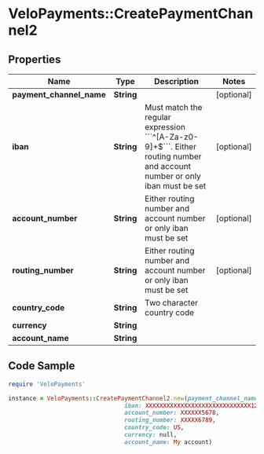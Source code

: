 # VeloPayments::CreatePaymentChannel2

## Properties

Name | Type | Description | Notes
------------ | ------------- | ------------- | -------------
**payment_channel_name** | **String** |  | [optional] 
**iban** | **String** | Must match the regular expression &#x60;&#x60;&#x60;^[A-Za-z0-9]+$&#x60;&#x60;&#x60;. Either routing number and account number or only iban must be set | [optional] 
**account_number** | **String** | Either routing number and account number or only iban must be set | [optional] 
**routing_number** | **String** | Either routing number and account number or only iban must be set | [optional] 
**country_code** | **String** | Two character country code | 
**currency** | **String** |  | 
**account_name** | **String** |  | 

## Code Sample

```ruby
require 'VeloPayments'

instance = VeloPayments::CreatePaymentChannel2.new(payment_channel_name: My Payment Channel,
                                 iban: XXXXXXXXXXXXXXXXXXXXXXXXXXXXXX1234,
                                 account_number: XXXXXX5678,
                                 routing_number: XXXXX6789,
                                 country_code: US,
                                 currency: null,
                                 account_name: My account)
```


